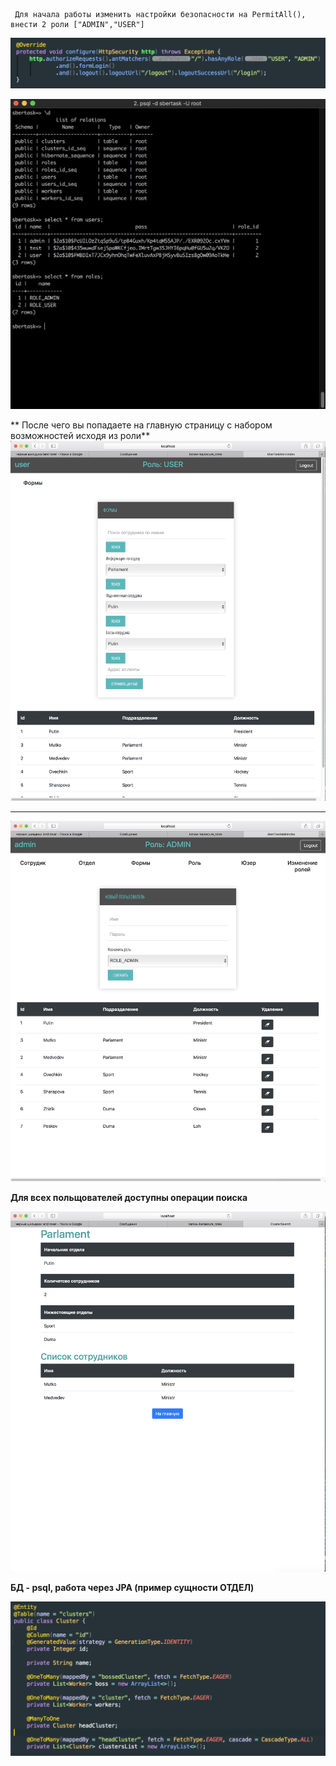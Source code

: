 
```
 Для начала работы изменить настройки безопасности на PermitAll(), внести 2 роли ["ADMIN","USER"]
```
![alt text](pngs/adm.png)

![alt text](pngs/base.png)


** После чего вы попадаете на главную страницу с набором возможностей исходя из роли**
![alt text](pngs/user.png)

****

![alt text](pngs/admin.png)

**Для всех польщователей доступны операции поиска**

![alt text](pngs/search.png)

**БД - psql, работа через JPA (пример сущности ОТДЕЛ)**

![alt text](pngs/cluster.png)
